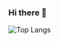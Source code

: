 ### Hi there 👋

![Top Langs](https://github-readme-stats.vercel.app/api/top-langs/?username=KirillNizhnik&layout=compact)

